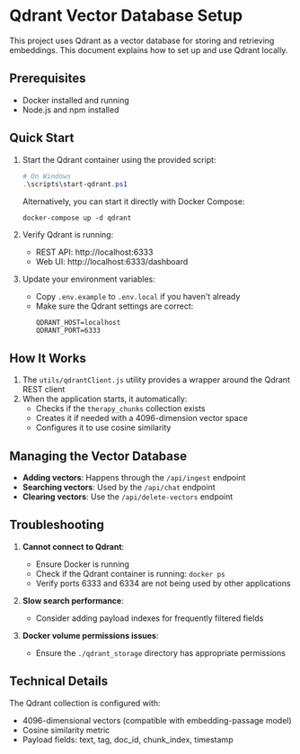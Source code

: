 # Qdrant Vector Database Setup

This project uses Qdrant as a vector database for storing and retrieving embeddings. This document explains how to set up and use Qdrant locally.

## Prerequisites

- Docker installed and running
- Node.js and npm installed

## Quick Start

1. Start the Qdrant container using the provided script:

   ```powershell
   # On Windows
   .\scripts\start-qdrant.ps1
   ```

   Alternatively, you can start it directly with Docker Compose:

   ```
   docker-compose up -d qdrant
   ```

2. Verify Qdrant is running:
   - REST API: http://localhost:6333
   - Web UI: http://localhost:6333/dashboard

3. Update your environment variables:
   - Copy `.env.example` to `.env.local` if you haven't already
   - Make sure the Qdrant settings are correct:
     ```
     QDRANT_HOST=localhost
     QDRANT_PORT=6333
     ```

## How It Works

1. The `utils/qdrantClient.js` utility provides a wrapper around the Qdrant REST client
2. When the application starts, it automatically:
   - Checks if the `therapy_chunks` collection exists
   - Creates it if needed with a 4096-dimension vector space
   - Configures it to use cosine similarity

## Managing the Vector Database

- **Adding vectors**: Happens through the `/api/ingest` endpoint
- **Searching vectors**: Used by the `/api/chat` endpoint
- **Clearing vectors**: Use the `/api/delete-vectors` endpoint

## Troubleshooting

1. **Cannot connect to Qdrant**:
   - Ensure Docker is running
   - Check if the Qdrant container is running: `docker ps`
   - Verify ports 6333 and 6334 are not being used by other applications

2. **Slow search performance**:
   - Consider adding payload indexes for frequently filtered fields

3. **Docker volume permissions issues**:
   - Ensure the `./qdrant_storage` directory has appropriate permissions

## Technical Details

The Qdrant collection is configured with:
- 4096-dimensional vectors (compatible with embedding-passage model)
- Cosine similarity metric
- Payload fields: text, tag, doc_id, chunk_index, timestamp 